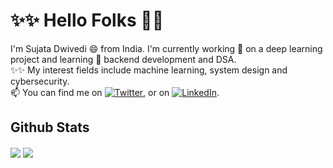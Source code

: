 # ✨✨ Hello Folks :star_struck::star_struck: 
I'm Sujata Dwivedi 😄 from India. I'm currently working 🔭 on a deep learning project and learning 🌱 backend development and DSA. <br>
✨✨ My interest fields include machine learning, system design and cybersecurity. <br>
📫 You can find me on [![Twitter][1.2]][1], or on [![LinkedIn][2.2]][2].

<!-- Icons -->

[1.2]: http://i.imgur.com/wWzX9uB.png (twitter icon without padding)
[2.2]: https://raw.githubusercontent.com/MartinHeinz/MartinHeinz/master/linkedin-3-16.png (LinkedIn icon without padding)

<!-- Links to your social media accounts -->
[1]: https://twitter.com/Sujata75876491
[2]: https://www.linkedin.com/in/sujata-dwivedi-74ba6115a/

<!--
**22sujata8d/22sujata8d** is a ✨ _special_ ✨ repository because its `README.md` (this file) appears on your GitHub profile.

Here are some ideas to get you started:
- 🔭 I’m currently working on ...
- 🌱 I’m currently learning ...
- 👯 I’m looking to collaborate on ...
- 🤔 I’m looking for help with ...
- 💬 Ask me about ...
- 📫 How to reach me: ...
- 😄 Pronouns: ...
- ⚡ Fun fact: ...
-->

## Github Stats
<img align="center" src="https://github-readme-stats.vercel.app/api?username=22sujata8d&theme=dark&count_private=true&show_icons=true&hide=contribs" /> <img align="center" src="https://github-readme-stats.vercel.app/api/top-langs/?username=22sujata8d&theme=dark&langs_count=8&exclude_repo=sagemaker-deployment, ML-DL, deep-learning-v2-pytorch" />
